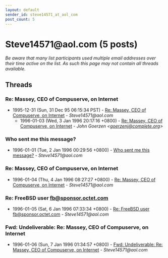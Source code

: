 ```yaml
---
layout: default
sender_id: steve14571_at_aol_com
post_count: 5
---
```


# Steve14571<span>@</span>aol.com (5 posts)

_Be aware that many list participants used multiple email addresses over their time active on the list. As such this page may not contain all threads available._

## Threads

### Re: Massey, CEO of Compuserve, on Internet
+ 1995-12-31 (Sun, 31 Dec 95 06:15:34 PST) - [Re: Massey, CEO of Compuserve, on Internet](/archive/1995/12/64b5317b3ec5f322290f1141e8210e15a50f13ddcb52049ad24e90a41af76412) - _Steve14571@aol.com_
  + 1996-01-03 (Wed, 3 Jan 1996 20:17:16 +0800) - [Re: Massey, CEO of Compuserve, on Internet](/archive/1996/01/83e064a383d3642026ebd501f62142798e8c3796f676feea638f09c4b0acd200) - _John Goerzen \<goerzenj@complete.org\>_

### Who sent me this message?
+ 1996-01-01 (Tue, 2 Jan 1996 00:29:56 +0800) - [Who sent me this message?](/archive/1996/01/460eefe3f451c0b18c6a79342f0fd973d9826c099c06f1c39e840a2cb5976f87) - _Steve14571@aol.com_

### Re: Massey, CEO of Compuserve, on Internet
+ 1996-01-04 (Thu, 4 Jan 1996 08:27:27 +0800) - [Re: Massey, CEO of Compuserve, on Internet](/archive/1996/01/fcb30665b0ea3501bb2ead70d1798efe3cb2af9d284532f5af3e88eff4b1229e) - _Steve14571@aol.com_

### Re: FreeBSD user <fb@sponsor.octet.com>
+ 1996-01-05 (Sat, 6 Jan 1996 07:33:34 +0800) - [Re: FreeBSD user <fb@sponsor.octet.com>](/archive/1996/01/9d6e1ce8c33e6d253d5d18cf697e02736d9992da47cfe3bd8645fc1057fe2056) - _Steve14571@aol.com_

### Fwd: Undeliverable: Re: Massey, CEO of Compuserve, on Internet
+ 1996-01-06 (Sun, 7 Jan 1996 01:34:57 +0800) - [Fwd: Undeliverable: Re: Massey, CEO of Compuserve, on Internet](/archive/1996/01/d6610a6b01af9cbab8968f1a7e52f339e407bcc33a83e653173ae1be8db28d11) - _Steve14571@aol.com_

